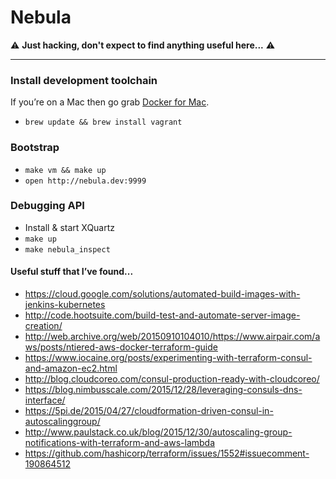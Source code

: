 # Nebula

:warning: **Just hacking, don't expect to find anything useful here...** :warning:

***

### Install development toolchain

If you’re on a Mac then go grab [Docker for Mac](https://docs.docker.com/engine/installation/mac/).

- `brew update && brew install vagrant`

### Bootstrap

- `make vm && make up`
- `open http://nebula.dev:9999`

### Debugging API

- Install & start XQuartz
- `make up`
- `make nebula_inspect`

#### Useful stuff that I’ve found...

- https://cloud.google.com/solutions/automated-build-images-with-jenkins-kubernetes
- http://code.hootsuite.com/build-test-and-automate-server-image-creation/
- http://web.archive.org/web/20150910104010/https://www.airpair.com/aws/posts/ntiered-aws-docker-terraform-guide
- https://www.iocaine.org/posts/experimenting-with-terraform-consul-and-amazon-ec2.html
- http://blog.cloudcoreo.com/consul-production-ready-with-cloudcoreo/
- https://blog.nimbusscale.com/2015/12/28/leveraging-consuls-dns-interface/
- https://5pi.de/2015/04/27/cloudformation-driven-consul-in-autoscalinggroup/
- http://www.paulstack.co.uk/blog/2015/12/30/autoscaling-group-notifications-with-terraform-and-aws-lambda
- https://github.com/hashicorp/terraform/issues/1552#issuecomment-190864512
